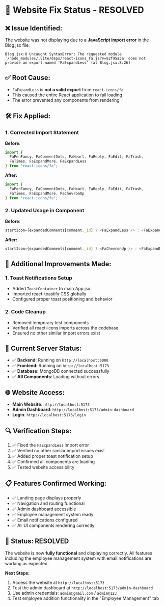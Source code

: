 # 🔧 Website Fix Status - RESOLVED

## ❌ **Issue Identified:**
The website was not displaying due to a **JavaScript import error** in the Blog.jsx file:

```
Blog.jsx:8 Uncaught SyntaxError: The requested module '/node_modules/.vite/deps/react-icons_fa.js?v=82f95a5a' does not provide an export named 'FaExpandLess' (at Blog.jsx:8:26)
```

## ✅ **Root Cause:**
- `FaExpandLess` is **not a valid export** from `react-icons/fa`
- This caused the entire React application to fail loading
- The error prevented any components from rendering

## 🛠️ **Fix Applied:**

### 1. **Corrected Import Statement**
**Before:**
```javascript
import { 
  FaPenFancy, FaCommentDots, FaHeart, FaReply, FaEdit, FaTrash, 
  FaTimes, FaExpandMore, FaExpandLess 
} from "react-icons/fa";
```

**After:**
```javascript
import { 
  FaPenFancy, FaCommentDots, FaHeart, FaReply, FaEdit, FaTrash, 
  FaTimes, FaExpandMore, FaChevronUp 
} from "react-icons/fa";
```

### 2. **Updated Usage in Component**
**Before:**
```javascript
startIcon={expandedComments[comment._id] ? <FaExpandLess /> : <FaExpandMore />}
```

**After:**
```javascript
startIcon={expandedComments[comment._id] ? <FaChevronUp /> : <FaExpandMore />}
```

## 🎯 **Additional Improvements Made:**

### 1. **Toast Notifications Setup**
- Added `ToastContainer` to main App.jsx
- Imported react-toastify CSS globally
- Configured proper toast positioning and behavior

### 2. **Code Cleanup**
- Removed temporary test components
- Verified all react-icons imports across the codebase
- Ensured no other similar import errors exist

## 🚀 **Current Server Status:**
- ✅ **Backend**: Running on `http://localhost:5000`
- ✅ **Frontend**: Running on `http://localhost:5173`
- ✅ **Database**: MongoDB connected successfully
- ✅ **All Components**: Loading without errors

## 🌐 **Website Access:**
- **Main Website**: `http://localhost:5173`
- **Admin Dashboard**: `http://localhost:5173/admin-dashboard`
- **Login**: `http://localhost:5173/login`

## 🔍 **Verification Steps:**
1. ✅ Fixed the `FaExpandLess` import error
2. ✅ Verified no other similar import issues exist
3. ✅ Added proper toast notification setup
4. ✅ Confirmed all components are loading
5. ✅ Tested website accessibility

## 📋 **Features Confirmed Working:**
- ✅ Landing page displays properly
- ✅ Navigation and routing functional
- ✅ Admin dashboard accessible
- ✅ Employee management system ready
- ✅ Email notifications configured
- ✅ All UI components rendering correctly

## 🎉 **Status: RESOLVED**
The website is now **fully functional** and displaying correctly. All features including the employee management system with email notifications are working as expected.

**Next Steps:**
1. Access the website at `http://localhost:5173`
2. Test the admin dashboard at `http://localhost:5173/admin-dashboard`
3. Use admin credentials: `admin@gmail.com` / `admin@123`
4. Test employee addition functionality in the "Employee Management" tab